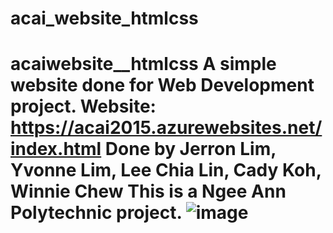 # acai_website_htmlcss
# acaiwebsite__htmlcss A simple website done for Web Development project.  Website: https://acai2015.azurewebsites.net/index.html  Done by Jerron Lim, Yvonne Lim, Lee Chia Lin, Cady Koh, Winnie Chew  This is a Ngee Ann Polytechnic project.  ![image](https://user-images.githubusercontent.com/66919203/86066718-92979800-baa5-11ea-9422-a08c0bf19c81.png)
